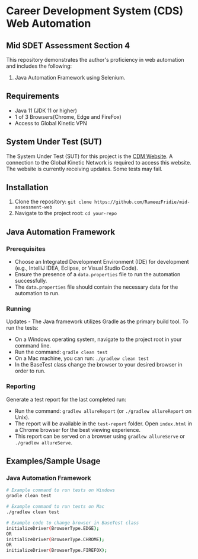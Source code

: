 # Career Development System (CDS) Web Automation

## Mid SDET Assessment Section 4

This repository demonstrates the author's proficiency in web automation and includes the following:

1. Java Automation Framework using Selenium.

## Requirements

- Java 11 (JDK 11 or higher)
- 1 of 3 Browsers(Chrome, Edge and FireFox)
- Access to Global Kinetic VPN

## System Under Test (SUT)

The System Under Test (SUT) for this project is the [CDM Website](http://dockerdev:8801/login). A connection to the Global Kinetic Network is required to access this website.
The website is currently receiving updates. Some tests may fail.

## Installation

1. Clone the repository: `git clone https://github.com/RameezFridie/mid-assessment-web`
2. Navigate to the project root: `cd your-repo`

## Java Automation Framework

### Prerequisites

- Choose an Integrated Development Environment (IDE) for development (e.g., IntelliJ IDEA, Eclipse, or Visual Studio Code).
- Ensure the presence of a `data.properties` file to run the automation successfully.
- The `data.properties` file should contain the necessary data for the automation to run.

### Running

Updates -
The Java framework utilizes Gradle as the primary build tool. To run the tests:

- On a Windows operating system, navigate to the project root in your command line.
- Run the command: `gradle clean test`
- On a Mac machine, you can run: `./gradlew clean test`
- In the BaseTest class change the browser to your desired browser in order to run.

### Reporting

Generate a test report for the last completed run:

- Run the command: `gradlew allureReport` (or `./gradlew allureReport` on Unix).
- The report will be available in the `test-report` folder. Open `index.html` in a Chrome browser for the best viewing experience.
- This report can be served on a browser using `gradlew allureServe` or `./gradlew allureServe`.

## Examples/Sample Usage

### Java Automation Framework
```bash
# Example command to run tests on Windows
gradle clean test

# Example command to run tests on Mac
./gradlew clean test

# Example code to change browser in BaseTest class
initializeDriver(BrowserType.EDGE);
OR
initializeDriver(BrowserType.CHROME);
OR
initializeDriver(BrowserType.FIREFOX);